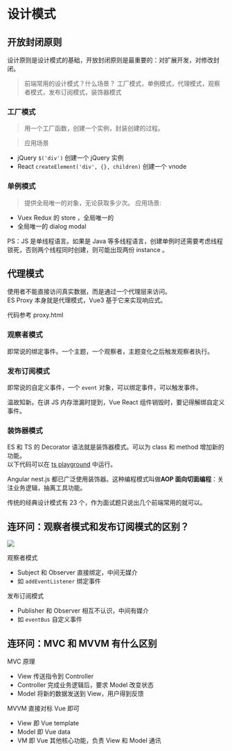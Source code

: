 # 设计模式
## 开放封闭原则

设计原则是设计模式的基础，开放封闭原则是最重要的：对扩展开发，对修改封闭。

> 前端常用的设计模式？什么场景？
工厂模式，单例模式，代理模式，观察者模式，发布订阅模式，装饰器模式

### 工厂模式
> 用一个工厂函数，创建一个实例，封装创建的过程。

> 应用场景
- jQuery `$('div')` 创建一个 jQuery 实例
- React `createElement('div', {}, children)` 创建一个 vnode

### 单例模式
> 提供全局唯一的对象，无论获取多少次。
应用场景:
- Vuex Redux 的 store ，全局唯一的
- 全局唯一的 dialog modal

PS：JS 是单线程语言。如果是 Java 等多线程语言，创建单例时还需要考虑线程锁死，否则两个线程同时创建，则可能出现两份 instance 。

## 代理模式

使用者不能直接访问真实数据，而是通过一个代理层来访问。<br>
ES Proxy 本身就是代理模式，Vue3 基于它来实现响应式。

代码参考 proxy.html 

### 观察者模式

即常说的绑定事件。一个主题，一个观察者，主题变化之后触发观察者执行。


### 发布订阅模式
即常说的自定义事件，一个 `event` 对象，可以绑定事件，可以触发事件。

温故知新。在讲 JS 内存泄漏时提到，Vue React 组件销毁时，要记得解绑自定义事件。



### 装饰器模式

ES 和 TS 的 Decorator 语法就是装饰器模式。可以为 class 和 method 增加新的功能。<br>
以下代码可以在 [ts playground](https://www.typescriptlang.org/play) 中运行。



Angular nest.js 都已广泛使用装饰器。这种编程模式叫做**AOP 面向切面编程**：关注业务逻辑，抽离工具功能。



传统的经典设计模式有 23 个，作为面试题只说出几个前端常用的就可以。


## 连环问：观察者模式和发布订阅模式的区别？

![](./img/观察者vs发布订阅.png)

观察者模式

- Subject 和 Observer 直接绑定，中间无媒介
- 如 `addEventListener` 绑定事件

发布订阅模式

- Publisher 和 Observer 相互不认识，中间有媒介
- 如 `eventBus` 自定义事件

## 连环问：MVC 和 MVVM 有什么区别

MVC 原理        

- View 传送指令到 Controller
- Controller 完成业务逻辑后，要求 Model 改变状态
- Model 将新的数据发送到 View，用户得到反馈


MVVM 直接对标 Vue 即可

- View 即 Vue template
- Model 即 Vue data
- VM 即 Vue 其他核心功能，负责 View 和 Model 通讯